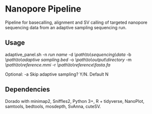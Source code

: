 # Nanopore Pipeline
Pipeline for basecalling, alignment and SV calling of targeted nanopore sequencing data from an adaptive sampling sequencing run.

## Usage 
adaptive_panel.sh -n *run name* -d *\path\to\sequencing\data* -b *\path\to\adaptive sampling.bed* -o *\path\to\output\directory*
                      -m *\path\to\reference.mmi* -r *\path\to\reference\fasta.fa* 

Optional: -a Skip adaptive sampling? Y/N. Default N


## Dependencies

Dorado with minimap2,
Sniffles2,
Python 3+,
R + tidyverse,
NanoPlot,
samtools,
bedtools,
mosdepth,
SvAnna,
cuteSV.
